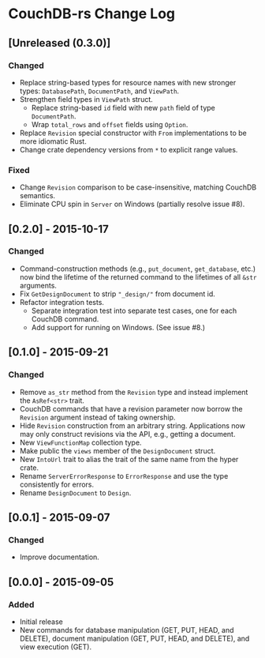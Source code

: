 # CouchDB-rs Change Log

## [Unreleased (0.3.0)]

### Changed

* Replace string-based types for resource names with new stronger types:
  `DatabasePath`, `DocumentPath`, and `ViewPath`.
* Strengthen field types in `ViewPath` struct.
  * Replace string-based `id` field with new `path` field of type
    `DocumentPath`.
  * Wrap `total_rows` and `offset` fields using `Option`.
* Replace `Revision` special constructor with `From` implementations to
  be more idiomatic Rust.
* Change crate dependency versions from `*` to explicit range values.

### Fixed

* Change `Revision` comparison to be case-insensitive, matching CouchDB
  semantics.
* Eliminate CPU spin in `Server` on Windows (partially resolve issue #8).

## [0.2.0] - 2015-10-17

### Changed

* Command-construction methods (e.g., `put_document`, `get_database`,
  etc.) now bind the lifetime of the returned command to the lifetimes
  of all `&str` arguments.
* Fix `GetDesignDocument` to strip `"_design/"` from document id.
* Refactor integration tests.
  * Separate integration test into separate test cases, one for each
    CouchDB command.
  * Add support for running on Windows. (See issue #8.)

## [0.1.0] - 2015-09-21

### Changed

* Remove `as_str` method from the `Revision` type and instead implement the
  `AsRef<str>` trait.
* CouchDB commands that have a revision parameter now borrow the `Revision`
  argument instead of taking ownership.
* Hide `Revision` construction from an arbitrary string. Applications now may
  only construct revisions via the API, e.g., getting a document.
* New `ViewFunctionMap` collection type.
* Make public the `views` member of the `DesignDocument` struct.
* New `IntoUrl` trait to alias the trait of the same name from the hyper
  crate.
* Rename `ServerErrorResponse` to `ErrorResponse` and use the type
  consistently for errors.
* Rename `DesignDocument` to `Design`.

## [0.0.1] - 2015-09-07

### Changed

* Improve documentation.

## [0.0.0] - 2015-09-05

### Added

* Initial release
* New commands for database manipulation (GET, PUT, HEAD, and DELETE),
  document manipulation (GET, PUT, HEAD, and DELETE), and view execution
  (GET).
